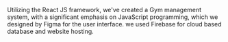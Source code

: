 Utilizing the React JS framework, we've created a Gym management system, with a significant emphasis on JavaScript programming, which we designed by Figma for the user interface. we used Firebase for cloud based database and website hosting.
